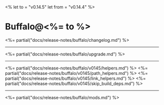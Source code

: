 <%
let to = "v0.14.5"
let from = "v0.14.4"
%>

# Buffalo@<%= to %>

<%= partial("docs/release-notes/buffalo/changelog.md") %>

---

<%= partial("docs/release-notes/buffalo/upgrade.md") %>

---

<%= partial("docs/release-notes/buffalo/v0145/helpers.md") %>
<%= partial("docs/release-notes/buffalo/v0145/path_helpers.md") %>
<%= partial("docs/release-notes/buffalo/v0145/link_helpers.md") %>
<%= partial("docs/release-notes/buffalo/v0145/skip_build_deps.md") %>

---

<%= partial("docs/release-notes/buffalo/mods.md") %>
